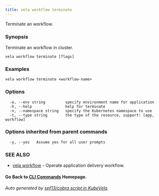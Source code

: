 ```yaml
---
title: vela workflow terminate
---
```


Terminate an workflow.

### Synopsis

Terminate an workflow in cluster.

```
vela workflow terminate [flags]
```

### Examples

```
vela workflow terminate <workflow-name>
```

### Options

```
  -e, --env string         specify environment name for application
  -h, --help               help for terminate
  -n, --namespace string   specify the Kubernetes namespace to use
  -t, --type string        the type of the resource, support: [app, workflow]
```

### Options inherited from parent commands

```
  -y, --yes   Assume yes for all user prompts
```

### SEE ALSO

* [vela workflow](vela_workflow)	 - Operate application delivery workflow.

#### Go Back to [CLI Commands](vela) Homepage.


###### Auto generated by [spf13/cobra script in KubeVela](https://github.com/kubevela/kubevela/tree/master/hack/docgen).
